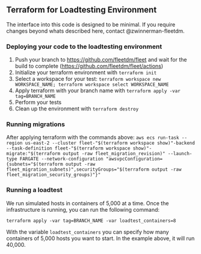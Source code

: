 ## Terraform for Loadtesting Environment

The interface into this code is designed to be minimal.
If you require changes beyond whats described here, contact @zwinnerman-fleetdm.

### Deploying your code to the loadtesting environment
1. Push your branch to https://github.com/fleetdm/fleet and wait for the build to complete (https://github.com/fleetdm/fleet/actions)
1. Initialize your terraform environment with `terraform init`
1. Select a workspace for your test: `terraform workspace new WORKSPACE_NAME; terraform workspace select WORKSPACE_NAME`
1. Apply terraform with your branch name with `terraform apply -var tag=BRANCH_NAME`
1. Perform your tests
1. Clean up the environment with `terraform destroy`

### Running migrations
After applying terraform with the commands above:
`aws ecs run-task --region us-east-2 --cluster fleet-"$(terraform workspace show)"-backend --task-definition fleet-"$(terraform workspace show)"-migrate:"$(terraform output -raw fleet_migration_revision)" --launch-type FARGATE --network-configuration "awsvpcConfiguration={subnets="$(terraform output -raw fleet_migration_subnets)",securityGroups="$(terraform output -raw fleet_migration_security_groups)"}"`

### Running a loadtest
We run simulated hosts in containers of 5,000 at a time. Once the infrastructure is running, you can run the following command:

`terraform apply -var tag=BRANCH_NAME -var loadtest_containers=8`

With the variable `loadtest_containers` you can specify how many containers of 5,000 hosts you want to start. In the example above, it will run 40,000.
